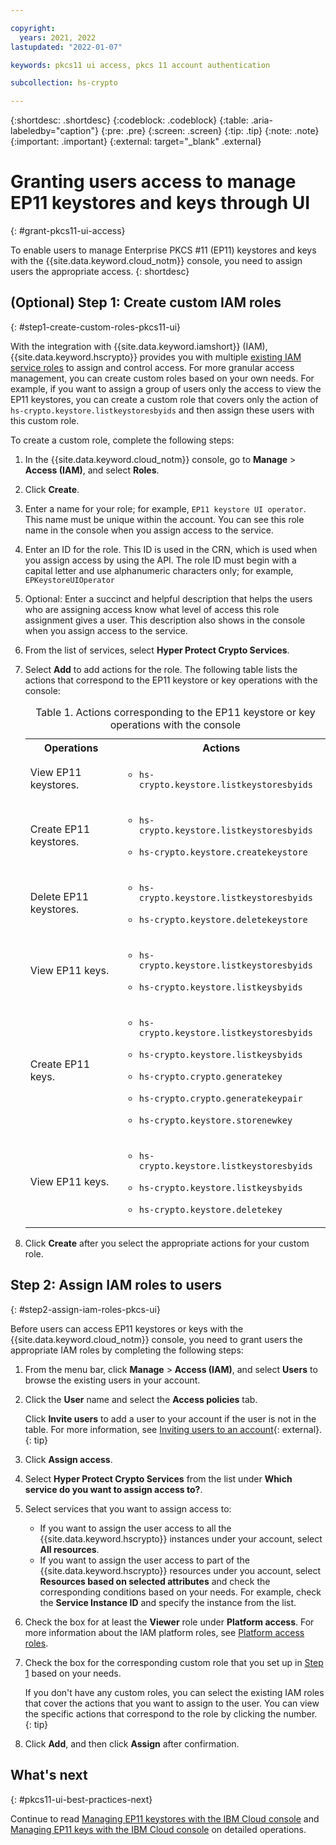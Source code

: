 ```yaml
---

copyright:
  years: 2021, 2022
lastupdated: "2022-01-07"

keywords: pkcs11 ui access, pkcs 11 account authentication

subcollection: hs-crypto

---
```


{:shortdesc: .shortdesc}
{:codeblock: .codeblock}
{:table: .aria-labeledby="caption"}
{:pre: .pre}
{:screen: .screen}
{:tip: .tip}
{:note: .note}
{:important: .important}
{:external: target="_blank" .external}

# Granting users access to manage EP11 keystores and keys through UI
{: #grant-pkcs11-ui-access}

To enable users to manage Enterprise PKCS #11 (EP11) keystores and keys with the {{site.data.keyword.cloud_notm}} console, you need to assign users the appropriate access.
{: shortdesc}

## (Optional) Step 1: Create custom IAM roles
{: #step1-create-custom-roles-pkcs11-ui}

With the integration with {{site.data.keyword.iamshort}} (IAM), {{site.data.keyword.hscrypto}} provides you with multiple [existing IAM service roles](/docs/hs-crypto?topic=hs-crypto-manage-access#service-access-roles) to assign and control access. For more granular access management, you can create custom roles based on your own needs. For example, if you want to assign a group of users only the access to view the EP11 keystores, you can create a custom role that covers only the action of `hs-crypto.keystore.listkeystoresbyids` and then assign these users with this custom role.

To create a custom role, complete the following steps:

1. In the {{site.data.keyword.cloud_notm}} console, go to **Manage** > **Access (IAM)**, and select **Roles**.
2. Click **Create**.
3. Enter a name for your role; for example, `EP11 keystore UI operator`. This name must be unique within the account. You can see this role name in the console when you assign access to the service.
4. Enter an ID for the role. This ID is used in the CRN, which is used when you assign access by using the API. The role ID must begin with a capital letter and use alphanumeric characters only; for example, `EPKeystoreUIOperator`
5. Optional: Enter a succinct and helpful description that helps the users who are assigning access know what level of access this role assignment gives a user. This description also shows in the console when you assign access to the service.
6. From the list of services, select **Hyper Protect Crypto Services**.
7. Select **Add** to add actions for the role. The following table lists the actions that correspond to the EP11 keystore or key operations with the console:

    <table>
    <tr>
      <th>Operations</th>
      <th>Actions</th>
    </tr>
    <tr>
      <td>View EP11 keystores.</td>
      <td>
        <ul>
          <li><code>hs-crypto.keystore.listkeystoresbyids</code></p>
        </ul>
      </td>
    </tr>
    <tr>
      <td>Create EP11 keystores.</td>
      <td>
        <ul>
          <li><code>hs-crypto.keystore.listkeystoresbyids</code></p>
          <li><code>hs-crypto.keystore.createkeystore</code></p>
        </ul>
      </td>
    </tr>
    <tr>
      <td>Delete EP11 keystores.</td>
      <td>
        <ul>
          <li><code>hs-crypto.keystore.listkeystoresbyids</code></p>
          <li><code>hs-crypto.keystore.deletekeystore</code></p>
        </ul>
      </td>
    </tr>
    <tr>
      <td>View EP11 keys.</td>
      <td>
        <ul>
          <li><code>hs-crypto.keystore.listkeystoresbyids</code></p>
          <li><code>hs-crypto.keystore.listkeysbyids</code></p>
        </ul>
      </td>
    </tr>
    <tr>
      <td>Create EP11 keys.</td>
      <td>
        <ul>
          <li><code>hs-crypto.keystore.listkeystoresbyids</code></p>
          <li><code>hs-crypto.keystore.listkeysbyids</code></p>
          <li><code>hs-crypto.crypto.generatekey</code></p>
          <li><code>hs-crypto.crypto.generatekeypair</code></p>
          <li><code>hs-crypto.keystore.storenewkey</code></p>
        </ul>
      </td>
    </tr>
    <tr>
      <td>View EP11 keys.</td>
      <td>
        <ul>
          <li><code>hs-crypto.keystore.listkeystoresbyids</code></p>
          <li><code>hs-crypto.keystore.listkeysbyids</code></p>
          <li><code>hs-crypto.keystore.deletekey</code></p>
        </ul>
      </td>
    </tr>
    <caption>Table 1. Actions corresponding to the EP11 keystore or key operations with the console</caption>
    </table>

8. Click **Create** after you select the appropriate actions for your custom role.

## Step 2: Assign IAM roles to users
{: #step2-assign-iam-roles-pkcs-ui}

Before users can access EP11 keystores or keys with the {{site.data.keyword.cloud_notm}} console, you need to grant users the appropriate IAM roles by completing the following steps:

1. From the menu bar, click **Manage** &gt; **Access (IAM)**, and select **Users** to browse the existing users in your account.
2. Click the **User** name and select the **Access policies** tab.

    Click **Invite users** to add a user to your account if the user is not in the table. For more information, see [Inviting users to an account](/docs/account?topic=account-iamuserinv){: external}.
    {: tip}

3. Click **Assign access**.
4. Select **Hyper Protect Crypto Services** from the list under **Which service do you want to assign access to?**.
5. Select services that you want to assign access to:

    - If you want to assign the user access to all the {{site.data.keyword.hscrypto}} instances under your account, select **All resources**.
    - If you want to assign the user access to part of the {{site.data.keyword.hscrypto}} resources under you account, select **Resources based on selected attributes** and check the corresponding conditions based on your needs. For example, check the **Service Instance ID** and specify the instance from the list.

6. Check the box for at least the **Viewer** role under **Platform access**. For more information about the IAM platform roles, see [Platform access roles](/docs/hs-crypto?topic=hs-crypto-manage-access#platform-mgmt-roles).
7. Check the box for the corresponding custom role that you set up in [Step 1](#step1-create-custom-roles-pkcs11-ui) based on your needs.

    If you don't have any custom roles, you can select the existing IAM roles that cover the actions that you want to assign to the user. You can view the specific actions that correspond to the role by clicking the number.
    {: tip}

8. Click **Add**, and then click **Assign** after confirmation.

##  What's next
{: #pkcs11-ui-best-practices-next}

Continue to read [Managing EP11 keystores with the IBM Cloud console](/docs/hs-crypto?topic=hs-crypto-manage-ep11-keystores-ui) and [Managing EP11 keys with the IBM Cloud console](/docs/hs-crypto?topic=hs-crypto-manage-ep11-key-ui) on detailed operations.
